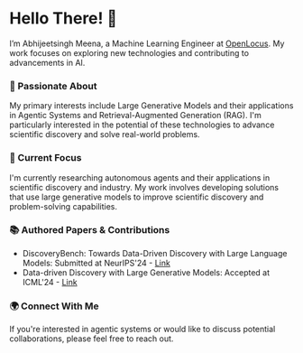 # Hello There! 🌟
I’m Abhijeetsingh Meena, a Machine Learning Engineer at [OpenLocus](https://openlocus.ai/). My work focuses on exploring new technologies and contributing to advancements in AI.

### 🚀 Passionate About
My primary interests include Large Generative Models and their applications in Agentic Systems and Retrieval-Augmented Generation (RAG). I'm particularly interested in the potential of these technologies to advance scientific discovery and solve real-world problems.

### 🔭 Current Focus
I'm currently researching autonomous agents and their applications in scientific discovery and industry. My work involves developing solutions that use large generative models to improve scientific discovery and problem-solving capabilities.

### 📚 Authored Papers & Contributions
- DiscoveryBench: Towards Data-Driven Discovery with Large Language Models: Submitted at NeurIPS'24 - [Link](https://arxiv.org/abs/2407.01725v1)
- Data-driven Discovery with Large Generative Models: Accepted at ICML'24 - [Link](https://arxiv.org/abs/2402.13610)

### 🌍 Connect With Me
If you're interested in agentic systems or would like to discuss potential collaborations, please feel free to reach out.
